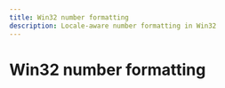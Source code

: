 ```yaml
---
title: Win32 number formatting
description: Locale-aware number formatting in Win32
---
```

# Win32 number formatting
